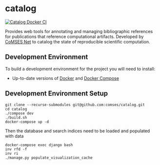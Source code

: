 # catalog
[![Catalog Docker CI](https://github.com/comses/catalog/actions/workflows/docker-build.yml/badge.svg)](https://github.com/comses/catalog/actions/workflows/docker-build.yml)

Provides web tools for annotating and managing bibliographic references for publications that reference computational artifacts. Developed by  [CoMSES Net](http://www.comses.net) to catalog the state of reproducible scientific computation.

## Development Environment
To build a development environment for the project you will need to install:

* Up-to-date versions of [Docker](https://docs.docker.com/engine/installation/) and [Docker Compose](https://docs.docker.com/compose/install/)

## Development Environment Setup

```
git clone --recurse-submodules git@github.com:comses/catalog.git
cd catalog
./compose dev
./build.sh
docker-compose up -d
```

Then the database and search indices need to be loaded and populated with data

```
docker-compose exec django bash
inv rfd -f
inv ri
./manage.py populate_visualization_cache
```
